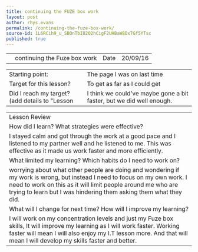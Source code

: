 ```yaml
---
title: continuing the FUZE box work
layout: post
author: rhys.evans
permalink: /continuing-the-fuze-box-work/
source-id: 1L6RCih9_u_SBQnTbI82O2hCigF2UHBaW8Dx7Gf5YTsc
published: true
---
```

<table>
  <tr>
    <td></td>
    <td>continuing the Fuze box work</td>
    <td>Date</td>
    <td>20/09/16</td>
  </tr>
</table>


<table>
  <tr>
    <td>Starting point:</td>
    <td>The page I was on last time</td>
  </tr>
  <tr>
    <td>Target for this lesson?</td>
    <td>To get as far as I could get</td>
  </tr>
  <tr>
    <td>Did I reach my target? 
(add details to "Lesson </td>
    <td>I think we could've maybe gone a bit faster, but we did well enough.</td>
  </tr>
</table>


<table>
  <tr>
    <td>Lesson Review </td>
  </tr>
  <tr>
    <td>How did I learn? What strategies were effective?</td>
  </tr>
  <tr>
    <td>I stayed calm and got through the work at a good pace and I listened to my partner well and he listened to me. This was effective as it made us work faster and more efficiently.</td>
  </tr>
  <tr>
    <td>What limited my learning? Which habits do I need to work on? </td>
  </tr>
  <tr>
    <td>worrying about what other people are doing and wondering if my work is wrong, but instead I need to focus on my own work. I need to work on this as it will limit people around me who are trying to learn but I was hindering them asking them what they did.</td>
  </tr>
  <tr>
    <td>What will I change for next time? How will I improve my learning?</td>
  </tr>
  <tr>
    <td>I will work on my concentration levels and just my Fuze box skills, It will improve my learning as I will work faster. Working faster will mean I will also enjoy my I.T lesson more. And that will mean I will develop my skills faster and better.</td>
  </tr>
</table>


